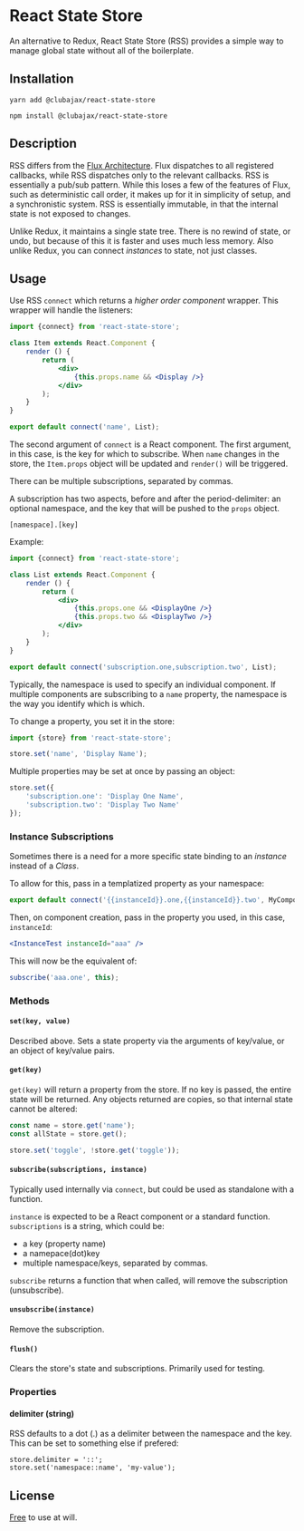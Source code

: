 # React State Store

An alternative to Redux, React State Store (RSS) provides a simple way to manage 
global state without all of the boilerplate.

## Installation

	yarn add @clubajax/react-state-store

	npm install @clubajax/react-state-store

## Description

RSS differs from the [Flux Architecture](http://facebook.github.io/flux/). Flux dispatches to 
all registered callbacks, while RSS dispatches only to the relevant callbacks. RSS is essentially 
a pub/sub pattern. While this loses a few of the features of Flux, such as deterministic call order,
it makes up for it in simplicity of setup, and a synchronistic system. RSS is essentially immutable, 
in that the internal state is not exposed to changes.

Unlike Redux, it maintains a single state tree. There is no rewind of state, or undo, but because 
of this it is faster and uses much less memory. Also unlike Redux, you can connect _instances_ to 
state, not just classes.

## Usage

Use RSS `connect` which returns a _higher order component_ wrapper. This wrapper will handle
the listeners:

```jsx harmony
import {connect} from 'react-state-store';

class Item extends React.Component {
	render () {
		return (
			<div>
				{this.props.name && <Display />}
			</div>
		);
	}
}

export default connect('name', List);
```
The second argument of `connect` is a React component. The first argument, in this case, is
the key for which to subscribe. When `name` changes in the store, the `Item.props` object 
will be updated and `render()` will be triggered.

There can be multiple subscriptions, separated by commas.

A subscription has two aspects, before and after the period-delimiter: an optional namespace, 
and the key that will be pushed to the `props` object.

    [namespace].[key]

Example:

```jsx harmony
import {connect} from 'react-state-store';

class List extends React.Component {
	render () {
		return (
			<div>
				{this.props.one && <DisplayOne />}
				{this.props.two && <DisplayTwo />}
			</div>
		);
	}
}

export default connect('subscription.one,subscription.two', List);
```
Typically, the namespace is used to specify an individual component. If multiple components are
subscribing to a `name` property, the namespace is the way you identify which is which.

To change a property, you set it in the store:

```jsx harmony
import {store} from 'react-state-store';

store.set('name', 'Display Name');
```
Multiple properties may be set at once by passing an object:

```jsx harmony
store.set({
	'subscription.one': 'Display One Name',
	'subscription.two': 'Display Two Name'
});
```

### Instance Subscriptions

Sometimes there is a need for a more specific state binding to an _instance_ instead of a _Class_.

To allow for this, pass in a templatized property as your namespace:

```jsx harmony
export default connect('{{instanceId}}.one,{{instanceId}}.two', MyComponent);
```

Then, on component creation, pass in the property you used, in this case, `instanceId`:

```jsx harmony
<InstanceTest instanceId="aaa" />
```

This will now be the equivalent of:

```jsx harmony
subscribe('aaa.one', this);
```

### Methods

#### `set(key, value)`

Described above. Sets a state property via the arguments of key/value, or an object of key/value pairs.

#### `get(key)`

`get(key)` will return a property from the store. If no key is passed, the entire state will be
returned. Any objects returned are copies, so that internal state cannot be altered:
 
```jsx harmony
const name = store.get('name');
const allState = store.get();

store.set('toggle', !store.get('toggle'));
```

#### `subscribe(subscriptions, instance)`

Typically used internally via `connect`, but could be used as standalone with a function. 

`instance` is expected to be a React component or a standard function.
`subscriptions` is a string, which could be:
 * a key (property name)
 * a namepace(dot)key
 * multiple namespace/keys, separated by commas.
 
`subscribe` returns a function that when called, will remove the subscription (unsubscribe).

#### `unsubscribe(instance)`

Remove the subscription.

#### `flush()`

Clears the store's state and subscriptions. Primarily used for testing.

### Properties

#### delimiter (string)

RSS defaults to a dot (.) as a delimiter between the namespace and the key. This can be set to
something else if prefered:

    store.delimiter = '::';
    store.set('namespace::name', 'my-value');

## License

[Free](./LICENSE) to use at will.
